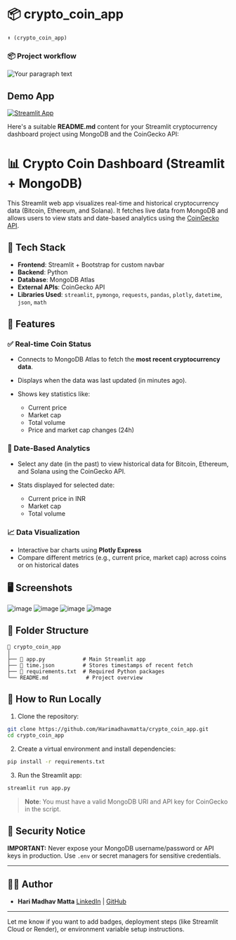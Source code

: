 # 📦 crypto_coin_app 
```
⬆️ (crypto_coin_app)
```

### 📦 Project workflow
![Your paragraph text](https://github.com/user-attachments/assets/9494ba33-dcd4-499f-b21d-edf2e6d43b58)


## Demo App

[![Streamlit App](https://static.streamlit.io/badges/streamlit_badge_black_white.svg)](https://my-crypto-coin-app.streamlit.app/)

Here's a suitable **README.md** content for your Streamlit cryptocurrency dashboard project using MongoDB and the CoinGecko API:


# 📊 Crypto Coin Dashboard (Streamlit + MongoDB)

This Streamlit web app visualizes real-time and historical cryptocurrency data (Bitcoin, Ethereum, and Solana). It fetches live data from MongoDB and allows users to view stats and date-based analytics using the [CoinGecko API](https://www.coingecko.com/en/api/documentation).

## 🔧 Tech Stack

* **Frontend**: Streamlit + Bootstrap for custom navbar
* **Backend**: Python
* **Database**: MongoDB Atlas
* **External APIs**: CoinGecko API
* **Libraries Used**: `streamlit`, `pymongo`, `requests`, `pandas`, `plotly`, `datetime`, `json`, `math`

## 🚀 Features

### ✅ Real-time Coin Status

* Connects to MongoDB Atlas to fetch the **most recent cryptocurrency data**.
* Displays when the data was last updated (in minutes ago).
* Shows key statistics like:

  * Current price
  * Market cap
  * Total volume
  * Price and market cap changes (24h)

### 📅 Date-Based Analytics

* Select any date (in the past) to view historical data for Bitcoin, Ethereum, and Solana using the CoinGecko API.
* Stats displayed for selected date:

  * Current price in INR
  * Market cap
  * Total volume

### 📈 Data Visualization

* Interactive bar charts using **Plotly Express**
* Compare different metrics (e.g., current price, market cap) across coins or on historical dates

## 🖥️ Screenshots
![image](https://github.com/user-attachments/assets/e7c6d5b9-b380-48a5-91a3-57ac1c605bce)
![image](https://github.com/user-attachments/assets/95fa7afb-37be-455d-aea5-49352ffa7bfa)
![image](https://github.com/user-attachments/assets/e8575499-ba5b-4b27-b82d-1c98bd6e73dd)
![image](https://github.com/user-attachments/assets/9ba117b6-8b01-4248-b766-b9cad21acbb8)




## 📂 Folder Structure

```
📁 crypto_coin_app
│
├── 📄 app.py            # Main Streamlit app
├── 📄 time.json         # Stores timestamps of recent fetch
├── 📄 requirements.txt  # Required Python packages
└── README.md            # Project overview
```

## 🧪 How to Run Locally

1. Clone the repository:

```bash
git clone https://github.com/Harimadhavmatta/crypto_coin_app.git
cd crypto_coin_app
```

2. Create a virtual environment and install dependencies:

```bash
pip install -r requirements.txt
```

3. Run the Streamlit app:

```bash
streamlit run app.py
```

> **Note**: You must have a valid MongoDB URI and API key for CoinGecko in the script.

## 🔐 Security Notice

**IMPORTANT:** Never expose your MongoDB username/password or API keys in production. Use `.env` or secret managers for sensitive credentials.

---

## 🙋‍♂️ Author

* **Hari Madhav Matta**
  [LinkedIn](https://www.linkedin.com/in/hari-madhav-matta-766b9b272/) | [GitHub](https://github.com/Harimadhavmatta/)

---

Let me know if you want to add badges, deployment steps (like Streamlit Cloud or Render), or environment variable setup instructions.

